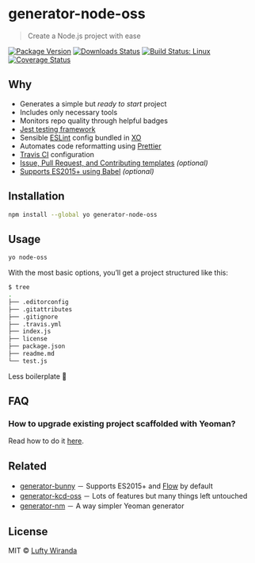 # generator-node-oss

> Create a Node.js project with ease

[![Package Version](https://img.shields.io/npm/v/generator-node-oss.svg?style=flat-square)](https://www.npmjs.com/package/generator-node-oss)
[![Downloads Status](https://img.shields.io/npm/dm/generator-node-oss.svg?style=flat-square)](https://npm-stat.com/charts.html?package=generator-node-oss&from=2016-04-01)
[![Build Status: Linux](https://img.shields.io/travis/luftywiranda13/generator-node-oss/master.svg?style=flat-square)](https://travis-ci.org/luftywiranda13/generator-node-oss)
[![Coverage Status](https://img.shields.io/codecov/c/github/luftywiranda13/generator-node-oss/master.svg?style=flat-square)](https://codecov.io/gh/luftywiranda13/generator-node-oss)

## Why

* Generates a simple but _ready to start_ project
* Includes only necessary tools
* Monitors repo quality through helpful badges
* [Jest testing framework](https://facebook.github.io/jest)
* Sensible [ESLint](http://eslint.org) config bundled in [XO](https://github.com/sindresorhus/xo)
* Automates code reformatting using [Prettier](https://github.com/prettier/prettier)
* [Travis CI](https://travis-ci.org) configuration
* [Issue, Pull Request, and Contributing templates](https://github.com/blog/2111-issue-and-pull-request-templates) _(optional)_
* [Supports ES2015+ using Babel](https://babeljs.io) _(optional)_

## Installation

```sh
npm install --global yo generator-node-oss
```

## Usage

```sh
yo node-oss
```

With the most basic options, youʼll get a project structured like this:

```sh
$ tree
.
├── .editorconfig
├── .gitattributes
├── .gitignore
├── .travis.yml
├── index.js
├── license
├── package.json
├── readme.md
└── test.js
```

Less boilerplate 🎉

## FAQ

### How to upgrade existing project scaffolded with Yeoman?

Read how to do it [here](https://stackoverflow.com/a/18500003).

## Related

* [generator-bunny](https://github.com/luftywiranda13/generator-bunny) － Supports ES2015+ and [Flow](https://flow.org) by default
* [generator-kcd-oss](https://github.com/kentcdodds/generator-kcd-oss) － Lots of features but many things left untouched
* [generator-nm](https://github.com/sindresorhus/generator-nm) － A way simpler Yeoman generator

## License

MIT &copy; [Lufty Wiranda](https://www.instagram.com/luftywiranda13)
